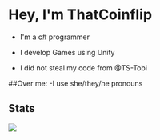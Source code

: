 # Hey, I'm ThatCoinflip 
  - I'm a c# programmer
  - I develop Games using Unity

  - I did not steal my code from @TS-Tobi 
 
 
 ##Over me:
  -I use she/they/he pronouns
  
 
 
## Stats
![](https://github-readme-stats.vercel.app/api?username=ThatCoinflip&show_icons=true&theme=transparent)


  
